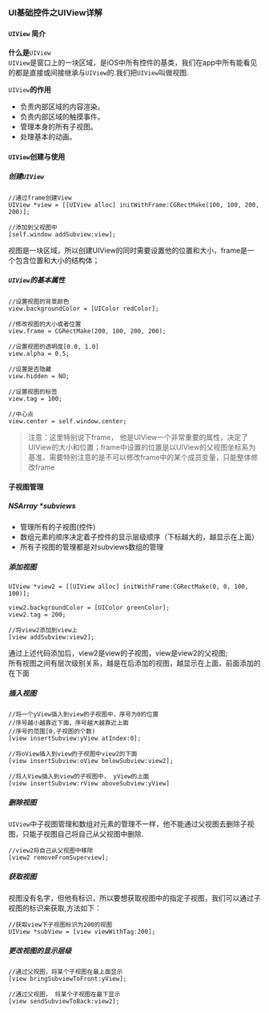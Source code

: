 ### UI基础控件之UIView详解

#### `UIView` 简介

**什么是**`UIView`  
`UIView`是窗口上的一块区域，是iOS中所有控件的基类，我们在app中所有能看见的都是直接或间接继承与`UIView`的.我们把`UIView`叫做视图.

`UIView`**的作用**

* 负责内部区域的内容渲染。
* 负责内部区域的触摸事件。
* 管理本身的所有子视图。
* 处理基本的动画。

#### `UIView`创建与使用

##### 创建`UIView`

```object-c
//通过frame创建View
UIView *view = [[UIView alloc] initWithFrame:CGRectMake(100, 100, 200, 200)];

//添加到父视图中
[self.window addSubview:view];
```

视图是一块区域，所以创建UIView的同时需要设置他的位置和大小，frame是一个包含位置和大小的结构体；

##### `UIView`的基本属性

```object-c
//设置视图的背景颜色
view.backgroundColor = [UIColor redColor];

//修改视图的大小或者位置
view.frame = CGRectMake(200, 100, 200, 200);

//设置视图的透明度[0.0, 1.0]
view.alpha = 0.5;

//设置是否隐藏
view.hidden = NO;

//设置视图的标签
view.tag = 100;

//中心点
view.center = self.window.center;
```

> 注意：这里特别说下frame， 他是UIView一个非常重要的属性，决定了UIView的大小和位置；frame中设置的位置是以UIView的父视图坐标系为基准，需要特别注意的是不可以修改frame中的某个成员变量，只能整体修改frame

#### 子视图管理

##### NSArray \*subviews

* 管理所有的子视图\(控件\)
* 数组元素的顺序决定着子控件的显示层级顺序（下标越大的，越显示在上面）
* 所有子视图的管理都是对subviews数组的管理

##### 添加视图

```object-c
UIView *view2 = [[UIView alloc] initWithFrame:CGRectMake(0, 0, 100, 100)];

view2.backgroundColor = [UIColor greenColor];
view2.tag = 200;

//将view2添加到view上
[view addSubview:view2];
```

通过上述代码添加后，view2是view的子视图，view是view2的父视图;  
所有视图之间有层次级别关系，越是在后添加的视图，越显示在上面，前面添加的在下面

##### 插入视图

```object-c
//将一个yView插入到view的子视图中，序号为0的位置
//序号越小越靠近下面，序号越大越靠近上面
//序号的范围[0,子视图的个数)
[view insertSubview:yView atIndex:0];

//将oView插入到view的子视图中view2的下面
[view insertSubview:oView belowSubview:view2];

//将人View插入到view的子视图中， yView的上面
[view insertSubview:rView aboveSubview:yView]
```

##### 删除视图

`UIView`中子视图管理和数组对元素的管理不一样，他不能通过父视图去删除子视图，只能子视图自己将自己从父视图中删除.

```object-c
//view2将自己从父视图中移除
[view2 removeFromSuperview];
```

##### 获取视图

视图没有名字，但他有标识，所以要想获取视图中的指定子视图，我们可以通过子视图的标识来获取,方法如下：

```object-c
//获取view下子视图标识为200的视图
UIView *subView = [view viewWithTag:200];
```

##### 更改视图的显示层级

```object-c
//通过父视图，将某个子视图在最上面显示
[view bringSubviewToFront:yView];

//通过父视图， 将某个子视图在最下显示
[view sendSubviewToBack:view2];
```



